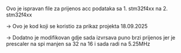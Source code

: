 Ovo je ispravan file za prijenos acc podataka sa 1. stm32f4xx na 2. stm32f4xx

-> Ovo je kod koji se koristio za prikaz projekta 18.09.2025

-> Dodatno je modifikovan gdje sada izvrsava puno brzi prijenos jer je prescaler na spi
manjen sa 32 na 16 i sada radi na 5.25MHz
